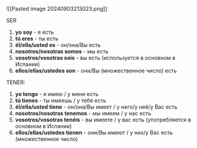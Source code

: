 ![[Pasted image 20240903213023.png]]

SER

1. **yo soy** - я есть
2. **tú eres** - ты есть
3. **él/ella/usted es** - он/она/Вы есть
4. **nosotros/nosotras somos** - мы есть
5. **vosotros/vosotras sois** - вы есть (используется в основном в Испании)
6. **ellos/ellas/ustedes son** - они/Вы (множественное число) есть

TENER:

1. **yo tengo** - я имею / у меня есть
2. **tú tienes** - ты имеешь / у тебя есть
3. **él/ella/usted tiene** - он/она/Вы имеет / у него/у неё/у Вас есть
4. **nosotros/nosotras tenemos** - мы имеем / у нас есть
5. **vosotros/vosotras tenéis** - вы имеете / у вас есть (употребляется в основном в Испании)
6. **ellos/ellas/ustedes tienen** - они/Вы имеют / у них/у Вас есть (множественное число)